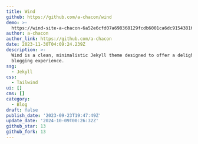```yaml
---
title: Wind
github: https://github.com/a-chacon/wind
demo: >-
  https://wind-site-a-chacon-6a52e6cfd07a698368129fcdb6001ca6dc9154381681.gitlab.io/
author: a-chacon
author_link: https://github.com/a-chacon
date: 2023-11-30T04:09:24.239Z
description: >-
  Wind is a clean, minimalistic Jekyll theme designed to offer a delightful
  blogging experience.
ssg:
  - Jekyll
css:
  - Tailwind
ui: []
cms: []
category:
  - Blog
draft: false
publish_date: '2023-09-23T19:47:49Z'
update_date: '2024-10-09T00:26:32Z'
github_star: 13
github_fork: 13
---
```

